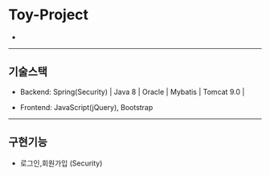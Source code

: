 # Toy-Project

+ 

------------

## 기술스택

+ Backend: Spring(Security) | Java 8 | Oracle | Mybatis | Tomcat 9.0 | 

+ Frontend: JavaScript(jQuery), Bootstrap

------------

## 구현기능

+ 로그인,회원가입 (Security)
